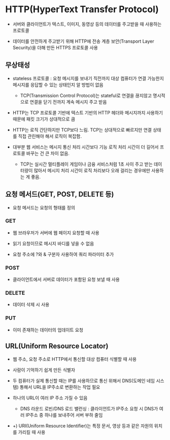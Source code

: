 # HTTP(HyperText Transfer Protocol)

- 서버와 클라이언트가 텍스트, 이미지, 동영상 등의 데이터를 주고받을 때 사용하는 프로토콜

- 데이터를 안전하게 주고받기 위해 HTTP에 전송 계층 보안(Transport Layer Security)을 더해 만든 HTTPS 프로토콜 사용

## 무상태성

- stateless 프로토콜 : 요청 메시지를 보내기 직전까지 대상 컴퓨터가 연결 가능한지 메시지를 응답할 수 있는 상태인지 알 방법이 없음

  - TCP(Transmission Control Protocol)는 stateful로 연결을 끊지않고 명시적으로 연결을 닫기 전까지 계속 메시지 주고 받음

- HTTP는 TCP 프로토콜 기반에 텍스트 기반의 HTTP 헤더와 메시지까지 사용하기 때문에 패킷 크기가 상대적으로 큼

- HTTP는 로직 간단하지만 TCP보다 느림. TCP는 상대적으로 빠르지만 연결 상태를 직접 관린해야 해서 로직이 복잡함.

- 대부분 웹 서비스는 메시지 통신 처리 시간보다 기능 로직 처리 시간이 더 길어서 프로토콜 바꾸는 건 큰 차이 없음.

  - TCP는 실시간 멀티플레이 게임이나 금융 서비스처럼 1초 사이 주고 받는 데이터량이 많아서 메시지 처리 시간이 로직 처리보다 오래 걸리는 경우에만 사용하는 게 좋음.

## 요청 메서드(GET, POST, DELETE 등)

- 요청 메서드는 요청의 형태를 정의

### **GET**

- 웹 브라우저가 서버에 웹 페이지 요청할 때 사용

- 읽기 요청이므로 메시지 바디를 넣을 수 없음

- 요청 주소에 ?와 & 구분자 사용하여 쿼리 파라미터 추가

### **POST**

- 클라이언트에서 서버로 데이터가 포함된 요청 보낼 때 사용

### **DELETE**

- 데이터 삭제 시 사용

### **PUT**

- 이미 존재하는 데이터의 업데이트 요청

## URL(Uniform Resource Locator)

- 웹 주소, 요청 주소로 HTTP에서 통신할 대상 컴퓨터 식별할 때 사용

- 사람이 기억하기 쉽게 만든 식별자

- 두 컴퓨터가 실제 통신할 때는 IP를 사용하므로 통신 위해서 DNS(도메인 네임 시스템) 통해서 URL을 IP주소로 변환하는 작업 필요

- 하나의 URL이 여러 IP 주소 가질 수 있음

  - DNS 라운드 로빈/DNS 로드 밸런싱 : 클라이언트가 IP주소 요청 시 DNS가 여러 IP주소 중 하나를 보내주어 서버 부하 줄임

- +) URI(Uniform Resource Identifier)는 특정 문서, 영상 등과 같은 자원의 위치를 가리킬 때 사용
